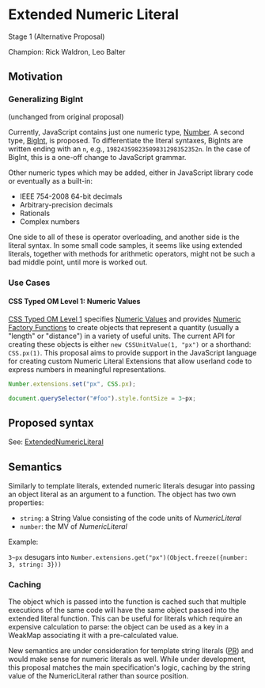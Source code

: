 # Extended Numeric Literal

Stage 1 (Alternative Proposal)

Champion: Rick Waldron, Leo Balter

## Motivation



### Generalizing BigInt

(unchanged from original proposal)

Currently, JavaScript contains just one numeric type, [Number](https://developer.mozilla.org/en-US/docs/Web/JavaScript/Reference/Global_Objects/Number). A second type, [BigInt](https://github.com/tc39/proposal-bigint), is proposed. To differentiate the literal syntaxes, BigInts are written ending with an `n`, e.g., `19824359823509831298352352n`. In the case of BigInt, this is a one-off change to JavaScript grammar.

Other numeric types which may be added, either in JavaScript library code or eventually as a built-in:
- IEEE 754-2008 64-bit decimals
- Arbitrary-precision decimals
- Rationals
- Complex numbers

One side to all of these is operator overloading, and another side is the literal syntax. In some small code samples, it seems like using extended literals, together with methods for arithmetic operators, might not be such a bad middle point, until more is worked out.

### Use Cases

#### CSS Typed OM Level 1: Numeric Values

[CSS Typed OM Level 1](https://drafts.css-houdini.org/css-typed-om/) specifies [Numeric Values](https://drafts.css-houdini.org/css-typed-om/#numeric-objects) and provides [Numeric Factory Functions](https://drafts.css-houdini.org/css-typed-om/#numeric-factory) to create objects that represent a quantity (usually a "length" or "distance") in a variety of useful units. The current API for creating these objects is either `new CSSUnitValue(1, "px")` or a shorthand: `CSS.px(1)`. This proposal aims to provide support in the JavaScript language for creating custom Numeric Literal Extensions that allow userland code to express numbers in meaningful representations.

```js
Number.extensions.set("px", CSS.px);

document.querySelector("#foo").style.fontSize = 3~px;
```

#### 



## Proposed syntax

See: [ExtendedNumericLiteral](https://rwaldron.github.io/proposal-extended-numeric-literals/#prod-ExtendedNumericLiteral)

## Semantics

Similarly to template literals, extended numeric literals desugar into passing an object literal as an argument to a function. The object has two own properties:
- `string`: a String Value consisting of the code units of _NumericLiteral_
- `number`: the MV of _NumericLiteral_

Example:

`3~px` desugars into `Number.extensions.get("px")(Object.freeze({number: 3, string: 3}))`

### Caching

The object which is passed into the function is cached such that multiple executions of the same code will have the same object passed into the extended literal function. This can be useful for literals which require an expensive calculation to parse: the object can be used as a key in a WeakMap associating it with a pre-calculated value.

New semantics are under consideration for template string literals ([PR](https://github.com/tc39/ecma262/pull/890)) and would make sense for numeric literals as well. While under development, this proposal matches the main specification's logic, caching by the string value of the NumericLiteral rather than source position.

